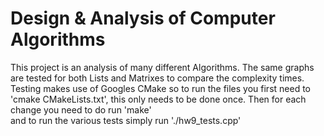 # Design & Analysis of Computer Algorithms
This project is an analysis of many different Algorithms. The same graphs are tested for both Lists and Matrixes to compare the complexity times.
Testing makes use of Googles CMake so to run the files you first need to  
'cmake CMakeLists.txt', this only needs to be done once.
Then for each change you need to do run 'make'  
and to run the various tests simply run './hw9_tests.cpp'  
